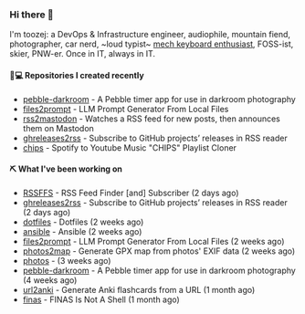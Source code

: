 ### Hi there 👋

I'm toozej: a DevOps & Infrastructure engineer, audiophile, mountain fiend, photographer, car nerd, ~loud typist~ [mech keyboard enthusiast](https://github.com/toozej/keebs), FOSS-ist, skier, PNW-er. Once in IT, always in IT.

#### 👨💻 Repositories I created recently

- [pebble-darkroom](https://github.com/toozej/pebble-darkroom) - A Pebble timer app for use in darkroom photography
- [files2prompt](https://github.com/toozej/files2prompt) - LLM Prompt Generator From Local Files
- [rss2mastodon](https://github.com/toozej/rss2mastodon) - Watches a RSS feed for new posts, then announces them on Mastodon
- [ghreleases2rss](https://github.com/toozej/ghreleases2rss) - Subscribe to GitHub projects’ releases in RSS reader
- [chips](https://github.com/toozej/chips) - Spotify to Youtube Music "CHIPS" Playlist Cloner

#### ⛏️ What I've been working on

- [RSSFFS](https://github.com/toozej/RSSFFS) - RSS Feed Finder [and] Subscriber (2 days ago)
- [ghreleases2rss](https://github.com/toozej/ghreleases2rss) - Subscribe to GitHub projects’ releases in RSS reader (2 days ago)
- [dotfiles](https://github.com/toozej/dotfiles) - Dotfiles (2 weeks ago)
- [ansible](https://github.com/toozej/ansible) - Ansible (2 weeks ago)
- [files2prompt](https://github.com/toozej/files2prompt) - LLM Prompt Generator From Local Files (2 weeks ago)
- [photos2map](https://github.com/toozej/photos2map) - Generate GPX map from photos' EXIF data (2 weeks ago)
- [photos](https://github.com/toozej/photos) -  (3 weeks ago)
- [pebble-darkroom](https://github.com/toozej/pebble-darkroom) - A Pebble timer app for use in darkroom photography (4 weeks ago)
- [url2anki](https://github.com/toozej/url2anki) - Generate Anki flashcards from a URL (1 month ago)
- [finas](https://github.com/toozej/finas) - FINAS Is Not A Shell (1 month ago)

